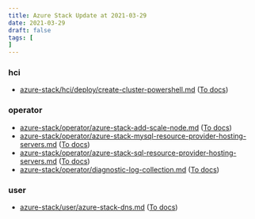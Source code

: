 ```yaml
---
title: Azure Stack Update at 2021-03-29
date: 2021-03-29
draft: false
tags: [
]
---
```


### hci
- [azure-stack/hci/deploy/create-cluster-powershell.md](https://github.com/MicrosoftDocs/azure-stack-docs/compare/22dbdf2..52bbca9#diff-165f1b321816dd37155663ecc7d142e64e1ce13e313fdb19a059b429c5bb13bc) ([To docs](https://docs.microsoft.com/en-us/azure-stack/hci/deploy/create-cluster-powershell?WT.mc_id=AZ-MVP-5003408))
    
### operator
- [azure-stack/operator/azure-stack-add-scale-node.md](https://github.com/MicrosoftDocs/azure-stack-docs/compare/22dbdf2..52bbca9#diff-9c1f92819b49abdb7e5f215d0d8acb822af225b264f0fbf32cc48eb75ea06aeb) ([To docs](https://docs.microsoft.com/en-us/azure-stack/operator/azure-stack-add-scale-node?WT.mc_id=AZ-MVP-5003408))
- [azure-stack/operator/azure-stack-mysql-resource-provider-hosting-servers.md](https://github.com/MicrosoftDocs/azure-stack-docs/compare/22dbdf2..52bbca9#diff-d9b1d4538824bad41df8dd77e263794b4dffa7dcb63990333f13d57ab8f00186) ([To docs](https://docs.microsoft.com/en-us/azure-stack/operator/azure-stack-mysql-resource-provider-hosting-servers?WT.mc_id=AZ-MVP-5003408))
- [azure-stack/operator/azure-stack-sql-resource-provider-hosting-servers.md](https://github.com/MicrosoftDocs/azure-stack-docs/compare/22dbdf2..52bbca9#diff-8119e3db0abac3d1100cd66f57f78950321af82dd0d59e52669af25b771dc5ca) ([To docs](https://docs.microsoft.com/en-us/azure-stack/operator/azure-stack-sql-resource-provider-hosting-servers?WT.mc_id=AZ-MVP-5003408))
- [azure-stack/operator/diagnostic-log-collection.md](https://github.com/MicrosoftDocs/azure-stack-docs/compare/22dbdf2..52bbca9#diff-0b568405ca10ea58e3db1e97610604832da9b8ac34ba87f3005f1596974236ef) ([To docs](https://docs.microsoft.com/en-us/azure-stack/operator/diagnostic-log-collection?WT.mc_id=AZ-MVP-5003408))
    
### user
- [azure-stack/user/azure-stack-dns.md](https://github.com/MicrosoftDocs/azure-stack-docs/compare/22dbdf2..52bbca9#diff-25c8601204b428221d585555ecb8b36f206c9a3621ec61b784758fe1b8592782) ([To docs](https://docs.microsoft.com/en-us/azure-stack/user/azure-stack-dns?WT.mc_id=AZ-MVP-5003408))
    
